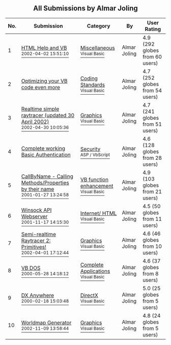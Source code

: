﻿<div align="center">

## All Submissions by Almar Joling

</div>

No.  | Submission | Category | By   | User Rating
---- | ---------- | -------- | ---- | -----------
1 | [HTML Help and VB<br /><sup>2002-04-02 15:51:10</sup>](https://github.com/Planet-Source-Code/almar-joling-html-help-and-vb__1-34214) | [Miscellaneous<br /><sup>Visual Basic</sup>](../ByCategory/miscellaneous__1-1.md) | Almar Joling | 4.9 (292 globes from 60 users)
2 | [Optimizing your VB code even more<br />](https://github.com/Planet-Source-Code/almar-joling-optimizing-your-vb-code-even-more__1-25929) | [Coding Standards<br /><sup>Visual Basic</sup>](../ByCategory/coding-standards__1-43.md) | Almar Joling | 4.7 (252 globes from 54 users)
3 | [Realtime simple raytracer \(updated 30 April 2002\)<br /><sup>2002-04-30 10:05:36</sup>](https://github.com/Planet-Source-Code/almar-joling-realtime-simple-raytracer-updated-30-april-2002__1-32216) | [Graphics<br /><sup>Visual Basic</sup>](../ByCategory/graphics__1-46.md) | Almar Joling | 4.7 (241 globes from 51 users)
4 | [Complete working Basic Authentication<br />](https://github.com/Planet-Source-Code/almar-joling-complete-working-basic-authentication__4-6300) | [Security<br /><sup>ASP / VbScript</sup>](../ByCategory/security__4-14.md) | Almar Joling | 4.6 (128 globes from 28 users)
5 | [CallByName \- Calling Methods/Properties by their name<br /><sup>2001-01-27 13:24:58</sup>](https://github.com/Planet-Source-Code/almar-joling-callbyname-calling-methods-properties-by-their-name__1-14759) | [VB function enhancement<br /><sup>Visual Basic</sup>](../ByCategory/vb-function-enhancement__1-25.md) | Almar Joling | 4.9 (103 globes from 21 users)
6 | [Winsock API Webserver<br /><sup>2001-11-17 14:15:30</sup>](https://github.com/Planet-Source-Code/almar-joling-winsock-api-webserver__1-28960) | [Internet/ HTML<br /><sup>Visual Basic</sup>](../ByCategory/internet-html__1-34.md) | Almar Joling | 4.5 (50 globes from 11 users)
7 | [Semi\-realtime Raytracer 2: Primitives\!<br /><sup>2002-04-01 17:12:44</sup>](https://github.com/Planet-Source-Code/almar-joling-semi-realtime-raytracer-2-primitives__1-33289) | [Graphics<br /><sup>Visual Basic</sup>](../ByCategory/graphics__1-46.md) | Almar Joling | 4.6 (46 globes from 10 users)
8 | [VB DOS<br /><sup>2000-05-28 14:18:12</sup>](https://github.com/Planet-Source-Code/almar-joling-vb-dos__1-8425) | [Complete Applications<br /><sup>Visual Basic</sup>](../ByCategory/complete-applications__1-27.md) | Almar Joling | 4.6 (37 globes from 8 users)
9 | [DX Anywhere<br /><sup>2000-02-18 15:03:48</sup>](https://github.com/Planet-Source-Code/almar-joling-dx-anywhere__1-6146) | [DirectX<br /><sup>Visual Basic</sup>](../ByCategory/directx__1-44.md) | Almar Joling | 5.0 (25 globes from 5 users)
10 | [Worldmap Generator<br /><sup>2002-11-09 13:58:44</sup>](https://github.com/Planet-Source-Code/almar-joling-worldmap-generator__1-40578) | [Graphics<br /><sup>Visual Basic</sup>](../ByCategory/graphics__1-46.md) | Almar Joling | 4.8 (24 globes from 5 users)
